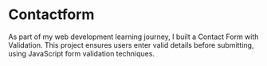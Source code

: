 # Contactform
As part of my web development learning journey, I built a Contact Form with Validation. This project ensures users enter valid details before submitting, using JavaScript form validation techniques.
